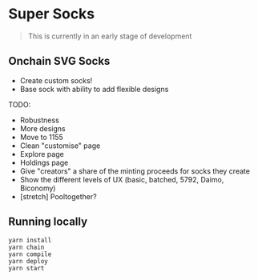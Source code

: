 # Super Socks

> This is currently in an early stage of development

## Onchain SVG Socks

- Create custom socks!
- Base sock with ability to add flexible designs

TODO:
- Robustness
- More designs
- Move to 1155
- Clean "customise" page
- Explore page
- Holdings page
- Give "creators" a share of the minting proceeds for socks they create
- Show the different levels of UX (basic, batched, 5792, Daimo, Biconomy)
- [stretch] Pooltogether?

## Running locally
```
yarn install
yarn chain
yarn compile
yarn deploy
yarn start
```